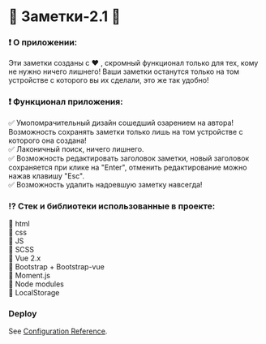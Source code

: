 # :floppy_disk: Заметки-2.1 :notebook_with_decorative_cover:

### :heavy_exclamation_mark: О приложении:

Эти заметки созданы с :hearts: , скромный функционал только для тех, кому не нужно ничего лишнего! Ваши заметки останутся только на том устройстве с которого вы их сделали, это же так удобно!


### :heavy_exclamation_mark: Функционал приложения:

:white_check_mark: Умопомрачительный дизайн сошедший озарением на автора! Возможность сохранять заметки только лишь на том устройстве с которого она создана!  
:white_check_mark: Лаконичный поиск, ничего лишнего.  
:white_check_mark: Возможность редактировать заголовок заметки, новый заголовок сохраняется при клике на "Enter", отменить редактирование можно нажав клавишу "Esc".  
:white_check_mark: Возможность удалить надоевшую заметку навсегда!



### :interrobang: Стек и библиотеки использованные в проекте:

:chicken: html  
:chicken: css  
:chicken: JS  
:chicken: SCSS  
:chicken: Vue 2.x  
:chicken: Bootstrap + Bootstrap-vue  
:chicken: Moment.js  
:chicken: Node modules  
:chicken: LocalStorage 

### Deploy
See [Configuration Reference](https://cli.vuejs.org/config/).
